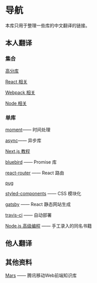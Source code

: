 # 导航

本库只用于整理一些库的中文翻译的链接。

## 本人翻译

### 集合

[高分库](https://tuzhu008.github.io/gitbook-awesome_libraries_cn/)

[React 相关](https://tuzhu008.github.io/gitbook-react_cn/)

[Webpack 相关](https://tuzhu008.github.io/gitbook-webpack_cn/)

[Node 相关](https://tuzhu008.github.io/gitbook-Node_cn/)

### 单库

[moment](http://moment.bestajax.com/)—— 时间处理

[async](https://tuzhu008.github.io/async_cn/)—— 异步库

[Next.js 教程](https://tuzhu008.github.io/learnnextjs-content/)

[bluebird](https://tuzhu008.github.io/bluebird_cn/) —— Promise 库

[react-router](https://tuzhu008.github.io/gitbook-react-router_cn/) —— React 路由

[pug](https://tuzhu008.github.io/gitbook-pug_cn/)

[styled-components]() —— CSS 模块化

[gatsby](https://tuzhu008.github.io/gatsby_cn/) —— React 静态网站生成

[travis-ci](http://docs.travis-ci.bestajax.com/) —— 自动部署

[Node.js 高级编程](https://tuzhu008.github.io/nodejs-advanced-programming/) —— 手工录入的同名书籍


## 他人翻译

## 其他资料

[Mars](https://github.com/AlloyTeam/Mars) —— 腾讯移动Web前端知识库
